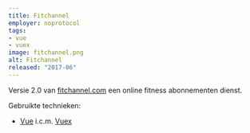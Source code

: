 ```yaml
---
title: Fitchannel
employer: noprotocol
tags:
- vue
- vuex
image: fitchannel.png
alt: Fitchannel
released: "2017-06"
---
```


Versie 2.0 van [fitchannel.com](http://fitchannel.com/) een online fitness abonnementen dienst.

Gebruikte technieken:
- [Vue](https://vuejs.org) i.c.m. [Vuex](https://vuex.vuejs.org/en/index.html)

